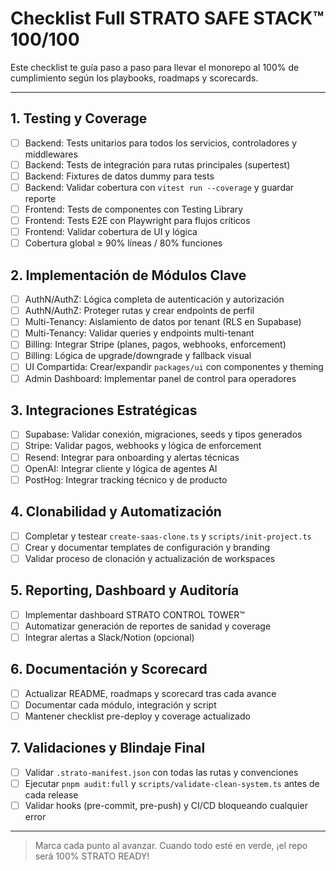 # Checklist Full STRATO SAFE STACK™ 100/100

Este checklist te guía paso a paso para llevar el monorepo al 100% de cumplimiento según los playbooks, roadmaps y scorecards.

---

## 1. Testing y Coverage
- [ ] Backend: Tests unitarios para todos los servicios, controladores y middlewares
- [ ] Backend: Tests de integración para rutas principales (supertest)
- [ ] Backend: Fixtures de datos dummy para tests
- [ ] Backend: Validar cobertura con `vitest run --coverage` y guardar reporte
- [ ] Frontend: Tests de componentes con Testing Library
- [ ] Frontend: Tests E2E con Playwright para flujos críticos
- [ ] Frontend: Validar cobertura de UI y lógica
- [ ] Cobertura global ≥ 90% líneas / 80% funciones

## 2. Implementación de Módulos Clave
- [ ] AuthN/AuthZ: Lógica completa de autenticación y autorización
- [ ] AuthN/AuthZ: Proteger rutas y crear endpoints de perfil
- [ ] Multi-Tenancy: Aislamiento de datos por tenant (RLS en Supabase)
- [ ] Multi-Tenancy: Validar queries y endpoints multi-tenant
- [ ] Billing: Integrar Stripe (planes, pagos, webhooks, enforcement)
- [ ] Billing: Lógica de upgrade/downgrade y fallback visual
- [ ] UI Compartida: Crear/expandir `packages/ui` con componentes y theming
- [ ] Admin Dashboard: Implementar panel de control para operadores

## 3. Integraciones Estratégicas
- [ ] Supabase: Validar conexión, migraciones, seeds y tipos generados
- [ ] Stripe: Validar pagos, webhooks y lógica de enforcement
- [ ] Resend: Integrar para onboarding y alertas técnicas
- [ ] OpenAI: Integrar cliente y lógica de agentes AI
- [ ] PostHog: Integrar tracking técnico y de producto

## 4. Clonabilidad y Automatización
- [ ] Completar y testear `create-saas-clone.ts` y `scripts/init-project.ts`
- [ ] Crear y documentar templates de configuración y branding
- [ ] Validar proceso de clonación y actualización de workspaces

## 5. Reporting, Dashboard y Auditoría
- [ ] Implementar dashboard STRATO CONTROL TOWER™
- [ ] Automatizar generación de reportes de sanidad y coverage
- [ ] Integrar alertas a Slack/Notion (opcional)

## 6. Documentación y Scorecard
- [ ] Actualizar README, roadmaps y scorecard tras cada avance
- [ ] Documentar cada módulo, integración y script
- [ ] Mantener checklist pre-deploy y coverage actualizado

## 7. Validaciones y Blindaje Final
- [ ] Validar `.strato-manifest.json` con todas las rutas y convenciones
- [ ] Ejecutar `pnpm audit:full` y `scripts/validate-clean-system.ts` antes de cada release
- [ ] Validar hooks (pre-commit, pre-push) y CI/CD bloqueando cualquier error

---

> Marca cada punto al avanzar. Cuando todo esté en verde, ¡el repo será 100% STRATO READY! 